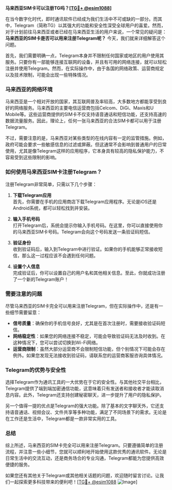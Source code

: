 **马来西亚SIM卡可以注册TG吗？[[TG💪+ @esim1088](https://t.me/s/esim1088)]**

在当今数字化时代，即时通讯软件已经成为我们生活中不可或缺的一部分。而其中，Telegram（简称TG）以其强大的功能和安全性深受全球用户的喜爱。然而，对于计划前往马来西亚或者已经在马来西亚生活的用户来说，一个常见的疑问是：**马来西亚的SIM卡是否可以用来注册Telegram呢？** 今天，我们就来详细解答这个问题。

首先，我们需要明确一点，Telegram本身并不限制任何国家或地区的用户使用其服务。只要你有一部能够连接互联网的设备，并且有可用的网络连接，就可以轻松注册并使用Telegram。然而，在实际操作中，由于各国的网络政策、运营商规定以及技术限制，可能会出现一些特殊情况。

### 马来西亚的网络环境

马来西亚是一个相对开放的国家，其互联网普及率较高，大多数地方都能享受到良好的网络服务。马来西亚的主要电信运营商包括Celcom、DiGi、Maxis和U Mobile等。这些运营商提供的SIM卡不仅支持语音通话和短信功能，还支持高速的数据流量服务。因此，理论上，任何一张马来西亚的合法SIM卡都可以用于注册Telegram。

不过，需要注意的是，马来西亚对某些类型的在线内容有一定的监管措施。例如，政府可能会要求一些敏感信息的过滤或屏蔽。但这通常不会影响到普通用户的日常使用，尤其是像Telegram这样的应用程序，它本身具有较高的隐私保护能力，不容易受到这些限制的影响。

### 如何使用马来西亚SIM卡注册Telegram？

注册Telegram非常简单，只需以下几个步骤：

1. **下载Telegram应用**  
   首先，你需要在手机的应用商店下载Telegram应用程序。无论是iOS还是Android系统，都可以轻松找到并安装。

2. **输入手机号码**  
   打开Telegram后，系统会提示你输入手机号码。在这里，你可以直接使用你的马来西亚SIM卡号码。Telegram会向这个号码发送一条验证码短信。

3. **验证身份**  
   收到验证码后，输入到Telegram中进行验证。如果你的手机能够正常接收短信，那么这一过程应该不会遇到任何问题。

4. **设置个人信息**  
   完成验证后，你可以设置自己的用户名和其他相关信息。至此，你就成功注册了一个新的Telegram账户！

### 需要注意的问题

尽管马来西亚的SIM卡完全可以用来注册Telegram，但在实际操作中，还是有一些细节需要留意：

- **信号质量**：确保你的手机信号良好，尤其是在首次注册时，需要接收验证码短信。
- **网络稳定性**：如果您的网络连接不稳定，可能会导致验证码无法及时收到。在这种情况下，您可以尝试切换到Wi-Fi网络。
- **运营商限制**：虽然大部分运营商不会限制短信功能，但个别情况下可能会存在例外。如果您发现无法接收到验证码，请联系您的运营商客服咨询具体情况。

### Telegram的优势与安全性

选择Telegram作为通讯工具的一大优势在于它的安全性。与其他社交平台相比，Telegram提供了端到端加密通信功能，这意味着只有发送者和接收者才能读取消息内容。此外，Telegram还支持创建秘密聊天，进一步提升了用户的隐私保护。

另一个值得一提的优点是Telegram的强大功能。除了基本的文字聊天外，它还支持语音通话、视频会议、文件共享等多种功能，满足了不同场景下的需求。无论是在工作还是生活中，Telegram都是一款非常实用的工具。

### 总结

综上所述，马来西亚的SIM卡完全可以用来注册Telegram。只要遵循简单的注册流程，并注意一些小细节，您就可以顺利地开始使用这款优秀的通讯软件。无论是日常生活中的交流互动，还是商务场合的专业沟通，Telegram都能为您提供高效便捷的服务。

如果您还有其他关于Telegram或其他相关话题的问题，欢迎随时留言讨论。让我们一起探索更多科技带来的便利吧！[[TG💪+ @esim1088](https://t.me/s/esim1088) ![Image](https://i.postimg.cc/4NQfJmqS/Snipaste-2025-05-13-00-14-12.png)]